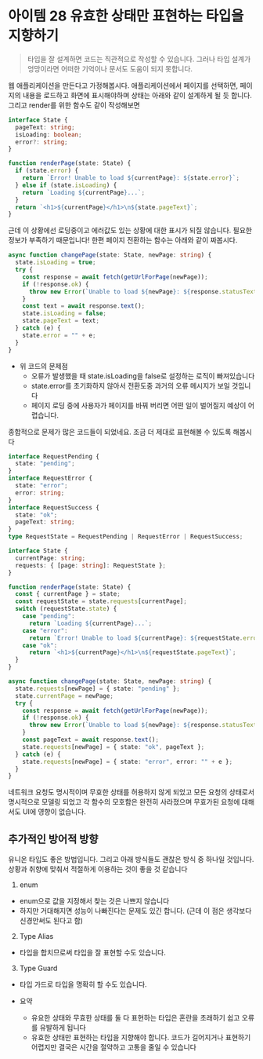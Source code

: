 # 아이템 28 유효한 상태만 표현하는 타입을 지향하기

> 타입을 잘 설계하면 코드는 직관적으로 작성할 수 있습니다. 그러나 타입 설계가 엉망이라면 어떠한 기억이나 문서도 도움이 되지 못합니다.

웹 애플리케이션을 만든다고 가정해봅시다. 애플리케이션에서 페이지를 선택하면, 페이지의 내용을 로드하고 화면에 표시해야하며 상태는 아래와 같이 설계하게 될 듯 합니다. 그리고 render를 위한 함수도 같이 작성해보면

```typescript
interface State {
  pageText: string;
  isLoading: boolean;
  error?: string;
}

function renderPage(state: State) {
  if (state.error) {
    return `Error! Unable to load ${currentPage}: ${state.error}`;
  } else if (state.isLoading) {
    return `Loading ${currentPage}...`;
  }
  return `<h1>${currentPage}</h1>\n${state.pageText}`;
}
```

근데 이 상황에선 로딩중이고 에러값도 있는 상황에 대한 표시가 되질 않습니다. 필요한 정보가 부족하기 때문입니다! 한편 페이지 전환하는 함수는 아래와 같이 짜봅시다.

```typescript
async function changePage(state: State, newPage: string) {
  state.isLoading = true;
  try {
    const response = await fetch(getUrlForPage(newPage));
    if (!response.ok) {
      throw new Error(`Unable to load ${newPage}: ${response.statusText}`);
    }
    const text = await response.text();
    state.isLoading = false;
    state.pageText = text;
  } catch (e) {
    state.error = "" + e;
  }
}
```

- 위 코드의 문제점
  - 오류가 발생했을 때 state.isLoading을 false로 설정하는 로직이 빠져있습니다
  - state.error를 초기화하지 않아서 전환도중 과거의 오류 메시지가 보일 것입니다
  - 페이지 로딩 중에 사용자가 페이지를 바꿔 버리면 어떤 일이 벌어질지 예상이 어렵습니다.

종합적으로 문제가 많은 코드들이 되었네요. 조금 더 제대로 표현해볼 수 있도록 해봅시다

```typescript
interface RequestPending {
  state: "pending";
}
interface RequestError {
  state: "error";
  error: string;
}
interface RequestSuccess {
  state: "ok";
  pageText: string;
}
type RequestState = RequestPending | RequestError | RequestSuccess;

interface State {
  currentPage: string;
  requests: { [page: string]: RequestState };
}

function renderPage(state: State) {
  const { currentPage } = state;
  const requestState = state.requests[currentPage];
  switch (requestState.state) {
    case "pending":
      return `Loading ${currentPage}...`;
    case "error":
      return `Error! Unable to load ${currentPage}: ${requestState.error}`;
    case "ok":
      return `<h1>${currentPage}</h1>\n${requestState.pageText}`;
  }
}

async function changePage(state: State, newPage: string) {
  state.requests[newPage] = { state: "pending" };
  state.currentPage = newPage;
  try {
    const response = await fetch(getUrlForPage(newPage));
    if (!response.ok) {
      throw new Error(`Unable to load ${newPage}: ${response.statusText}`);
    }
    const pageText = await response.text();
    state.requests[newPage] = { state: "ok", pageText };
  } catch (e) {
    state.requests[newPage] = { state: "error", error: "" + e };
  }
}
```

네트워크 요청도 명시적이며 무효한 상태를 허용하지 않게 되었고 모든 요청의 상태로서 명시적으로 모델링 되었고 각 함수의 모호함은 완전히 사라졌으며 무효가된 요청에 대해서도 UI에 영향이 없습니다.

## 추가적인 방어적 방향

유니온 타입도 좋은 방법입니다. 그리고 아래 방식들도 괜찮은 방식 중 하나일 것입니다. 상황과 취향에 맞춰서 적절하게 이용하는 것이 좋을 것 같습니다

1. enum

- enum으로 값을 지정해서 찾는 것은 나쁘지 않습니다
- 하지만 거대해지면 성능이 나빠진다는 문제도 있긴 합니다. (근데 이 점은 생각보다 신경안써도 된다고 함)

2. Type Alias

- 타입을 합치므로써 타입을 잘 표현할 수도 있습니다.

3. Type Guard

- 타입 가드로 타입을 명확히 할 수도 있습니다.

- 요약
  - 유요한 상태와 무효한 상태를 둘 다 표현하는 타입은 혼란을 초래하기 쉽고 오류를 유발하게 됩니다
  - 유효한 상태만 표현하는 타입을 지향해야 합니다. 코드가 길어지거나 표현하기 어렵지만 결국은 시간을 절약하고 고통을 줄일 수 있습니다
